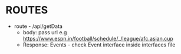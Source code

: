

# ROUTES
- route - /api/getData
    - body: pass url e.g https://www.espn.in/football/schedule/_/league/afc.asian.cup
    - Response: Events - check Event interface inside interfaces file 